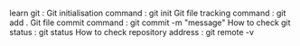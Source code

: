 learn git :
Git initialisation command : git init
Git file tracking command : git add .
Git file commit command : git commit -m "message"
How to check git status : git status
How to check repository address : git remote -v